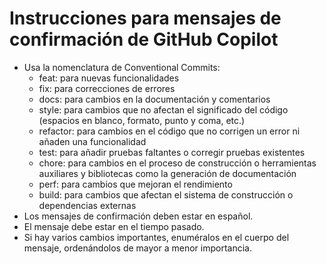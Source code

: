 # Instrucciones para mensajes de confirmación de GitHub Copilot
- Usa la nomenclatura de Conventional Commits:
  - feat: para nuevas funcionalidades
  - fix: para correcciones de errores
  - docs: para cambios en la documentación y comentarios
  - style: para cambios que no afectan el significado del código (espacios en blanco, formato, punto y coma, etc.)
  - refactor: para cambios en el código que no corrigen un error ni añaden una funcionalidad
  - test: para añadir pruebas faltantes o corregir pruebas existentes
  - chore: para cambios en el proceso de construcción o herramientas auxiliares y bibliotecas como la generación de documentación
  - perf: para cambios que mejoran el rendimiento
  - build: para cambios que afectan el sistema de construcción o dependencias externas
- Los mensajes de confirmación deben estar en español.
- El mensaje debe estar en el tiempo pasado.
- Si hay varios cambios importantes, enuméralos en el cuerpo del mensaje, ordenándolos de mayor a menor importancia.